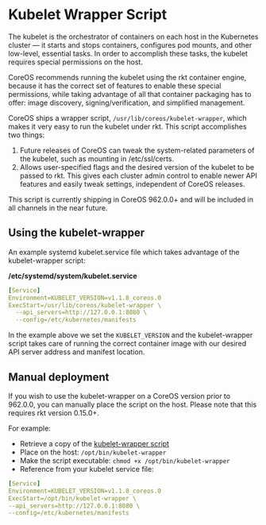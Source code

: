 # Kubelet Wrapper Script

The kubelet is the orchestrator of containers on each host in the Kubernetes cluster — it starts and stops containers, configures pod mounts, and other low-level, essential tasks. In order to accomplish these tasks, the kubelet requires special permissions on the host.

CoreOS recommends running the kubelet using the rkt container engine, because it has the correct set of features to enable these special permissions, while taking advantage of all that container packaging has to offer: image discovery, signing/verification, and simplified management.

CoreOS ships a wrapper script, `/usr/lib/coreos/kubelet-wrapper`, which makes it very easy to run the kubelet under rkt. This script accomplishes two things:

1. Future releases of CoreOS can tweak the system-related parameters of the kubelet, such as mounting in /etc/ssl/certs.
1. Allows user-specified flags and the desired version of the kubelet to be passed to rkt. This gives each cluster admin control to enable newer API features and easily tweak settings, independent of CoreOS releases.

This script is currently shipping in CoreOS 962.0.0+ and will be included in all channels in the near future.

## Using the kubelet-wrapper

An example systemd kubelet.service file which takes advantage of the kubelet-wrapper script:

**/etc/systemd/system/kubelet.service**

```yaml
[Service]
Environment=KUBELET_VERSION=v1.1.8_coreos.0
ExecStart=/usr/lib/coreos/kubelet-wrapper \
  --api_servers=http://127.0.0.1:8080 \
  --config=/etc/kubernetes/manifests
```

In the example above we set the `KUBELET_VERSION` and the kubelet-wrapper script takes care of running the correct container image with our desired API server address and manifest location.

## Manual deployment

If you wish to use the kubelet-wrapper on a CoreOS version prior to 962.0.0, you can manually place the script on the host. Please note that this requires rkt version 0.15.0+.

For example:

- Retrieve a copy of the [kubelet-wrapper script](https://github.com/coreos/coreos-overlay/blob/master/app-admin/kubelet-wrapper/files/kubelet-wrapper)
- Place on the host: `/opt/bin/kubelet-wrapper`
- Make the script executable: `chmod +x /opt/bin/kubelet-wrapper`
- Reference from your kubelet service file:

```yaml
[Service]
Environment=KUBELET_VERSION=v1.1.8_coreos.0
ExecStart=/opt/bin/kubelet-wrapper \
--api_servers=http://127.0.0.1:8080 \
--config=/etc/kubernetes/manifests
```
